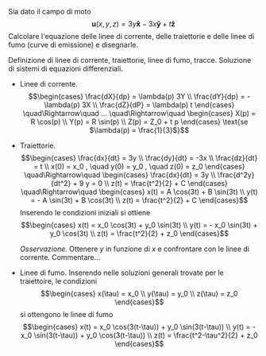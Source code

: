 Sia dato il campo di moto
$$\bm{u}(x,y,z) = 3y \bm{\hat{x}} - 3x \bm{\hat{y}} +t\bm{\hat{z}}$$
Calcolare l'equazione delle linee di corrente, delle traiettorie e delle
linee di fumo (curve di emissione) e disegnarle.

Definizione di linee di corrente, traiettorie, linee di fumo, tracce.
Soluzione di sistemi di equazioni differenziali.

-   Linee di corrente. $$\begin{cases}
      \frac{dX}{dp} = \lambda(p) 3Y \\
      \frac{dY}{dp} = -\lambda(p) 3X \\
      \frac{dZ}{dP} = \lambda(p) t
     \end{cases}
     \quad\Rightarrow\quad
     ...
     \quad\Rightarrow\quad
     \begin{cases}
      X(p) = R \cos(p) \\
      Y(p) = R \sin(p) \\
      Z(p) = Z_0 + t p
     \end{cases} \text{se $\lambda(p) = \frac{1}{3}$}$$

-   Traiettorie. $$\begin{cases}
      \frac{dx}{dt} = 3y \\
      \frac{dy}{dt} = -3x \\
      \frac{dz}{dt} = t \\
      x(0) = x_0 , \quad y(0) = y_0 , \quad z(0) = z_0
     \end{cases}
     \quad\Rightarrow\quad
     \begin{cases}
      \frac{dx}{dt} = 3y \\
      \frac{d^2y}{dt^2} + 9 y = 0 \\
      z(t) = \frac{t^2}{2} + C
     \end{cases}
     \quad\Rightarrow\quad
     \begin{cases}
      x(t) = A \cos(3t) + B \sin(3t) \\
      y(t) = - A \sin(3t) + B \cos(3t) \\
      z(t) = \frac{t^2}{2} + C
     \end{cases}$$ Inserendo le condizioni iniziali si ottiene
    $$\begin{cases}
      x(t) = x_0 \cos(3t) + y_0 \sin(3t) \\
      y(t) = - x_0 \sin(3t) + y_0 \cos(3t) \\
      z(t) = \frac{t^2}{2} + z_0
     \end{cases}$$

    *Osservazione.* Ottenere $y$ in funzione di $x$ e confrontare con le
    linee di corrente. Commentare\...

-   Linee di fumo. Inserendo nelle soluzioni generali trovate per le
    traiettoire, le condizioni $$\begin{cases}
      x(\tau) = x_0 \\ y(\tau) = y_0 \\ z(\tau) = z_0
     \end{cases}$$ si ottengono le linee di fumo $$\begin{cases}
      x(t) = x_0 \cos(3(t-\tau)) + y_0 \sin(3(t-\tau)) \\
      y(t) = - x_0 \sin(3(t-\tau)) + y_0 \cos(3(t-\tau)) \\
      z(t) = \frac{t^2-\tau^2}{2} + z_0
    \end{cases}$$
